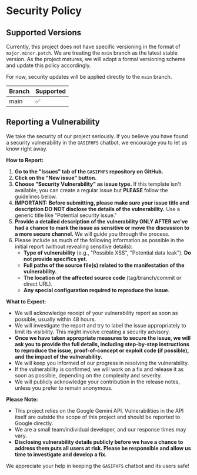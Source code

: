 # Security Policy

## Supported Versions

Currently, this project does not have specific versioning in the format of `major.minor.patch`. We are treating the `main` branch as the latest stable version. As the project matures, we will adopt a formal versioning scheme and update this policy accordingly.

For now, security updates will be applied directly to the `main` branch.

| Branch  | Supported          |
| ------- | ------------------ |
| main    | :white_check_mark: |

## Reporting a Vulnerability

We take the security of our project seriously. If you believe you have found a security vulnerability in the `GASIFHFS` chatbot, we encourage you to let us know right away.

**How to Report:**

1. **Go to the "Issues" tab of the `GASIFHFS` repository on GitHub.**
2. **Click on the "New issue" button.**
3. **Choose "Security Vulnerability" as issue type.** If this template isn't available, you can create a regular issue but **PLEASE** follow the guidelines below.
4. **IMPORTANT: Before submitting, please make sure your issue title and description DO NOT disclose the details of the vulnerability.** Use a generic title like "Potential security issue."
5. **Provide a detailed description of the vulnerability ONLY AFTER we've had a chance to mark the issue as sensitive or move the discussion to a more secure channel.** We will guide you through the process.
6. Please include as much of the following information as possible in the initial report (without revealing sensitive details):
    *   **Type of vulnerability** (e.g., "Possible XSS", "Potential data leak"). **Do not provide specifics yet.**
    *   **Full paths of the source file(s) related to the manifestation of the vulnerability.**
    *   **The location of the affected source code** (tag/branch/commit or direct URL).
    *   **Any special configuration required to reproduce the issue.**

**What to Expect:**

*   We will acknowledge receipt of your vulnerability report as soon as possible, usually within 48 hours.
*   We will investigate the report and try to label the issue appropriately to limit its visibility. This might involve creating a security advisory.
*   **Once we have taken appropriate measures to secure the issue, we will ask you to provide the full details, including step-by-step instructions to reproduce the issue, proof-of-concept or exploit code (if possible), and the impact of the vulnerability.**
*   We will keep you informed of our progress in resolving the vulnerability.
*   If the vulnerability is confirmed, we will work on a fix and release it as soon as possible, depending on the complexity and severity.
*   We will publicly acknowledge your contribution in the release notes, unless you prefer to remain anonymous.

**Please Note:**

*   This project relies on the Google Gemini API. Vulnerabilities in the API itself are outside the scope of this project and should be reported to Google directly.
*   We are a small team/individual developer, and our response times may vary.
*   **Disclosing vulnerability details publicly before we have a chance to address them puts all users at risk. Please be responsible and allow us time to investigate and develop a fix.**

We appreciate your help in keeping the `GASIFHFS` chatbot and its users safe!
